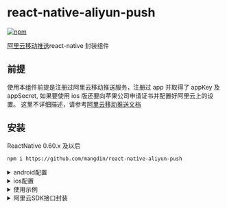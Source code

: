 # react-native-aliyun-push

[![npm](https://img.shields.io/npm/v/@hengkx/react-native-aliyun-push.svg?style=flat-square)](https://www.npmjs.com/package/@hengkx/react-native-aliyun-push)

[阿里云移动推送](https://www.aliyun.com/product/cps?spm=5176.2020520107.0.0.fgXGFp)react-native 封装组件

## 前提

使用本组件前提是注册过阿里云移动推送服务，注册过 app 并取得了 appKey 及 appSecret, 如果要使用 ios 版还要向苹果公司申请证书并配置好阿里云上的设置。
这里不详细描述，请参考[阿里云移动推送文档](https://help.aliyun.com/document_detail/30054.html)

## 安装

ReactNative 0.60.x 及以后

```
npm i https://github.com/mangdin/react-native-aliyun-push
```

<details>
  <summary>android配置</summary>

1. 在 Project 根目录下 build.gradle 文件中配置 maven 库 URL:

```
allprojects {
    repositories {
        mavenLocal()
        jcenter()
        maven {
            // All of React Native (JS, Obj-C sources, Android binaries) is installed from npm
            url "$rootDir/../node_modules/react-native/android"
        }
        // 下面是添加的代码
        maven {
            url "http://maven.aliyun.com/nexus/content/repositories/releases/"
        }
        // 配置HMS Core SDK的Maven仓地址。
        maven {
            url 'https://developer.huawei.com/repo/'
        }
        // 添加结束
    }
}
```

2. 确保 settings.gradle 中被添加如下代码：

```
include ':react-native-aliyun-push'
project(':react-native-aliyun-push').projectDir = new File(rootProject.projectDir, '../node_modules/react-native-aliyun-push/android')
```

3. 确保 app/build.gradle 中被添加如下代码：

```
dependencies {
    //下面是被添加的代码
    compile project(':react-native-aliyun-push')
    //添加结束
}
```

4. 确保 MainApplication.java 中被添加如下代码

```
// 下面是被添加的代码

import android.app.NotificationChannel;
import android.app.NotificationManager;
import android.content.Context;
import android.graphics.Color;
import android.os.Build;

import org.wonday.aliyun.push.AliyunPushPackage;

import com.alibaba.sdk.android.push.CloudPushService;
import com.alibaba.sdk.android.push.CommonCallback;
import com.alibaba.sdk.android.push.noonesdk.PushServiceFactory;
import com.alibaba.sdk.android.push.huawei.HuaWeiRegister;
import com.alibaba.sdk.android.push.register.MiPushRegister;
import com.alibaba.sdk.android.push.register.GcmRegister;
// 添加结束
...
    @Override
    protected List<ReactPackage> getPackages() {
      return Arrays.<ReactPackage>asList(
          new MainReactPackage(),
            //下面是被添加的代码
            new AliyunPushPackage()
            //添加结束
      );
    }
  };

  @Override
  public void onCreate() {
    super.onCreate();

    //下面是添加的代码
    this.initCloudChannel(this);
    //添加结束
  }

  // 下面是添加的代码
  /**
   * 初始化阿里云推送通道
   * @param applicationContext
   */
  private void initCloudChannel(final Context applicationContext) {

    // 创建notificaiton channel
    this.createNotificationChannel();
    PushServiceFactory.init(applicationContext);
    CloudPushService pushService = PushServiceFactory.getCloudPushService();
    pushService.setNotificationSmallIcon(R.mipmap.ic_launcher_s);//设置通知栏小图标， 需要自行添加
    pushService.register(applicationContext, "阿里云appKey", "阿里云appSecret", new CommonCallback() {
      @Override
      public void onSuccess(String responnse) {
        // success
      }
      @Override
      public void onFailed(String code, String message) {
        // failed
      }
    });

    // 关于第三方推送通道的设置，请仔细阅读阿里云文档
    // https://help.aliyun.com/document_detail/30067.html?spm=a2c4g.11186623.6.589.598b7fa8vf9qWF

    // 注册方法会自动判断是否支持小米系统推送，如不支持会跳过注册。
    MiPushRegister.register(applicationContext, "小米AppID", "小米AppKey");

    // 注册方法会自动判断是否支持华为系统推送，如不支持会跳过注册。
    HuaWeiRegister.register(this);

    // 接入FCM/GCM初始化推送
    GcmRegister.register(applicationContext, "send_id", "application_id");

    // OPPO通道注册
    OppoRegister.register(applicationContext, appKey, appSecret); // appKey/appSecret在OPPO通道开发者平台获取

    // 魅族通道注册
    MeizuRegister.register(applicationContext, "appId", "appkey"); // appId/appkey在魅族开发者平台获取

    // VIVO通道注册
    VivoRegister.register(applicationContext);

  }


  private void createNotificationChannel() {
      if (Build.VERSION.SDK_INT >= Build.VERSION_CODES.O) {
          NotificationManager mNotificationManager = (NotificationManager) getSystemService(Context.NOTIFICATION_SERVICE);
          // 通知渠道的id
          String id = "1";
          // 用户可以看到的通知渠道的名字.
          CharSequence name = "notification channel";
          // 用户可以看到的通知渠道的描述
          String description = "notification description";
          int importance = NotificationManager.IMPORTANCE_HIGH;
          NotificationChannel mChannel = new NotificationChannel(id, name, importance);
          // 配置通知渠道的属性
          mChannel.setDescription(description);
          // 设置通知出现时的闪灯（如果 android 设备支持的话）
          mChannel.enableLights(true);
          mChannel.setLightColor(Color.RED);
          // 设置通知出现时的震动（如果 android 设备支持的话）
          mChannel.enableVibration(true);
          mChannel.setVibrationPattern(new long[]{100, 200, 300, 400, 500, 400, 300, 200, 400});
          //最后在notificationmanager中创建该通知渠道
          mNotificationManager.createNotificationChannel(mChannel);
      }
  }
  // 添加结束

```

### 注意: 如果你使用多个阿里云 SDK, 遇到 alicloud-android-utdid 冲突，

请参考 [[这里]](https://github.com/wonday/react-native-aliyun-push/issues/113)

</details>

<details>
  <summary>ios配置</summary>

1. 执行`react-native link react-native-aliyun-push`或手工添加 node_modules/react-native-aliyun-push/ios/RCTAliyunPush.xcodeproj 到 xcode 项目工程

2. 点击项目根节点，在 targets app 的`Build Settings`中找到`Framework search path`, 添加`$(PROJECT_DIR)/../node_modules/react-native-aliyun-push/ios/libs`

3. 添加阿里云移动推送 SDK

拖拽 node_modules/react-native-aliyun-push/ios/libs 下列目录到 xcode 工程的`frameworks`目录下，选择`create folder references`。

- AlicloudUtils.framework
- CloudPushSDK.framework
- UTDID.framework
- UTMini.framework

4. 点击项目根节点，在 targets app 的 BuildPhase 的 Link Binary With Libraries 中添加公共包依赖

- libz.tbd
- libresolv.tbd
- libsqlite3.tbd
- CoreTelephony.framework
- SystemConfiguration.framework
- UserNotifications.framework

同时确保 targets app 的 BuildPhase 的 Link Binary With Libraries 包含

- AlicloudUtils.framework
- CloudPushSDK.framework
- UTDID.framework
- UTMini.framework

5. 修改 AppDelegate.m 添加如下代码

```
#import "AliyunPushManager.h"
```

```
- (BOOL)application:(UIApplication *)application didFinishLaunchingWithOptions:(NSDictionary *)launchOptions
{

...

  // 下面是添加的代码
  [[AliyunPushManager sharedInstance] setParams:@"阿里云appKey"
                                      appSecret:@"阿里云appSecret"
                                   lauchOptions:launchOptions
              createNotificationCategoryHandler:^{
                //create customize notification category here
  }];
  // 添加结束

  return YES;
}

```

```
// 下面是添加的代码

// APNs注册成功回调，将返回的deviceToken上传到CloudPush服务器
- (void)application:(UIApplication *)application didRegisterForRemoteNotificationsWithDeviceToken:(NSData *)deviceToken
{
  [[AliyunPushManager sharedInstance] application:application didRegisterForRemoteNotificationsWithDeviceToken:deviceToken];
}


// APNs注册失败回调
- (void)application:(UIApplication *)application didFailToRegisterForRemoteNotificationsWithError:(NSError *)error
{
  [[AliyunPushManager sharedInstance] application:application didFailToRegisterForRemoteNotificationsWithError:error];
}

// 打开／删除通知回调
- (void)application:(UIApplication *)application didReceiveRemoteNotification:(NSDictionary *)userInfo fetchCompletionHandler:(void (^)(UIBackgroundFetchResult result))completionHandler
{
  [[AliyunPushManager sharedInstance] application:application didReceiveRemoteNotification:userInfo fetchCompletionHandler:completionHandler];
}


// 请求注册设定后，回调
- (void)application:(UIApplication *)application didRegisterUserNotificationSettings:(UIUserNotificationSettings *)notificationSettings
{
  [[AliyunPushManager sharedInstance] application:application didRegisterUserNotificationSettings:notificationSettings];
}
// 添加结束
```

</details>

<details>
  <summary>使用示例</summary>

引入模块

```
import AliyunPush from 'react-native-aliyun-push';
```

监听推送事件

```
componentDidMount() {
    //监听推送事件
    AliyunPush.addListener(this.handleAliyunPushMessage);
}

componentWillUnmount() {
    //移除监听
    AliyunPush.removeListener(this.handleAliyunPushMessage);

    //也可以用移除全部监听
    //AliyunPush.removeAllListeners()
}

handleAliyunPushMessage = (e) => {
	console.log("Message Received. " + JSON.stringify(e));


    //e结构说明:
    //e.type: "notification":通知 或者 "message":消息
    //e.title: 推送通知/消息标题
    //e.body: 推送通知/消息具体内容
    //e.actionIdentifier: "opened":用户点击了通知, "removed"用户删除了通知, 其他非空值:用户点击了自定义action（仅限ios）
    //e.extras: 用户附加的{key:value}的对象

};

```

</details>

<details>
  <summary>阿里云SDK接口封装</summary>

详细参数说明请参考阿里云移动推送 SDK [[android版]](https://help.aliyun.com/document_detail/30066.html?spm=5176.doc30064.6.643.Mu5vP0) [[ios版]](https://help.aliyun.com/document_detail/42668.html?spm=5176.doc30066.6.649.VmzJfM)

**获取 deviceId**

示例:

```
AliyunPush.getDeviceId()
    .then((deviceId)=>{
        //console.log("deviceId:"+deviceId);
    })
    .catch((error)=>{
        console.log("getDeviceId() failed");
    });
```

**绑定账号**

参数：

- account 待绑定账号

示例:

```
AliyunPush.bindAccount(account)
    .then((data)=>{
        console.log("bindAccount success");
        console.log(JSON.stringify(data));
    })
    .catch((error)=>{
        console.log("bindAccount error");
        console.log(JSON.stringify(error));
    });
```

**解绑定账号**

示例:

```
AliyunPush.unbindAccount()
    .then((result)=>{
        console.log("unbindAccount success");
        console.log(JSON.stringify(result));
    })
    .catch((error)=>{
        console.log("bindAccount error");
        console.log(JSON.stringify(error));
    });
```

**绑定标签**

参数：

- target 目标类型，1：本设备；2：本设备绑定账号；3：别名
- tags 标签（数组输入）
- alias 别名（仅当 target = 3 时生效）

示例:

```
AliyunPush.bindTag(1,["testtag1","testtag2"],"")
    .then((result)=>{
        console.log("bindTag success");
        console.log(JSON.stringify(result));
    })
    .catch((error)=>{
        console.log("bindTag error");
        console.log(JSON.stringify(error));
    });
```

**解绑定标签**

参数:

- target 目标类型，1：本设备；2：本设备绑定账号；3：别名
- tags 标签（数组输入）
- alias 别名（仅当 target = 3 时生效）

示例:

```
AliyunPush.unbindTag(1,["testTag1"],"")
    .then((result)=>{
        console.log("unbindTag succcess");
        console.log(JSON.stringify(result));
    })
    .catch((error)=>{
        console.log("unbindTag error");
        console.log(JSON.stringify(error));
    });
```

**查询当前 Tag 列表**

参数:

- target 目标类型，1：本设备

示例:

```
AliyunPush.listTags(1)
    .then((result)=>{
        console.log("listTags success");
        console.log(JSON.stringify(result));
    })
    .catch((error)=>{
        console.log("listTags error");
        console.log(JSON.stringify(error));
    });
```

**添加别名**

参数:

- alias 要添加的别名

示例:

```
AliyunPush.addAlias("testAlias")
    .then((result)=>{
        console.log("addAlias success");
        console.log(JSON.stringify(result));
    })
    .catch((error)=>{
        console.log("addAlias error");
        console.log(JSON.stringify(error));
    });
```

**删除别名**

参数:

- alias 要移除的别名

示例:

```
AliyunPush.removeAlias("testAlias")
    .then((result)=>{
        console.log("removeAlias success");
        console.log(JSON.stringify(result));
    })
    .catch((error)=>{
        console.log("removeAlias error");
        console.log(JSON.stringify(error));
    });
```

**查询别名列表**

示例:

```
AliyunPush.listAliases()
    .then((result)=>{
        console.log("listAliases success");
        console.log(JSON.stringify(result));
    })
    .catch((error)=>{
        console.log("listAliases error");
        console.log(JSON.stringify(error));
    });
```

**设置桌面图标角标数字** (ios 支持，android 支持绝大部分手机)

参数:

- num 角标数字，如果要清除请设置 0

示例:

```
AliyunPush.setApplicationIconBadgeNumber(5);
```

**获取桌面图标角标数字** (ios 支持，android 支持绝大部分手机)

示例:

```
AliyunPush.getApplicationIconBadgeNumber((num)=>{
    console.log("ApplicationIconBadgeNumber:" + num);
});
```

**同步角标数到阿里云服务端** (仅 ios 支持)

参数:

- num 角标数字

示例:

```
AliyunPush.syncBadgeNum(5);
```

**获取用户是否开启通知设定** (ios 10.0+支持)

示例:

```
AliyunPush.getAuthorizationStatus((result)=>{
    console.log("AuthorizationStatus:" + result);
});
```

**获取初始消息**

app 在未启动时收到通知后，点击通知启动 app,
如果在向 JS 发消息时，JS 没准备好或者没注册 listener，则先临时保存该消息，
并提供 getInitalMessage 方法可以获取，在 app 的 JS 逻辑完成后可以继续处理该消息

示例:

```
async componentDidMount() {
    //监听推送事件
    AliyunPush.addListener(this.handleAliyunPushMessage);
    const msg = await AliyunPush.getInitialMessage();
    if(msg){
        this.handleAliyunPushMessage(msg);
    }
}

componentWillUnmount() {
    AliyunPush.removeListener(this.handleAliyunPushMessage);
}
handleAliyunPushMessage = (e) => {
    .....
}
```

</details>
